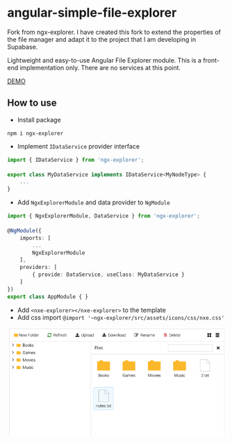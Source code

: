 # angular-simple-file-explorer
Fork from ngx-explorer. I have created this fork to extend the properties of the file manager and adapt it to the project that I am developing in Supabase.

Lightweight and easy-to-use Angular File Explorer module.
This is a front-end implementation only. There are no services at this point.

[DEMO](https://artemnih.github.io/ngx-explorer/)

## How to use
- Install package 
```
npm i ngx-explorer
```
- Implement `IDataService` provider interface
```Typescript
import { IDataService } from 'ngx-explorer';

export class MyDataService implements IDataService<MyNodeType> {
    ... 
}
```
- Add `NgxExplorerModule` and data provider to `NgModule`
```Typescript
import { NgxExplorerModule, DataService } from 'ngx-explorer';

@NgModule({
    imports: [
        ...
        NgxExplorerModule
    ],
    providers: [
        { provide: DataService, useClass: MyDataService }
    ]
})
export class AppModule { }
```
- Add `<nxe-explorer></nxe-explorer>` to the template
- Add css import `@import '~ngx-explorer/src/assets/icons/css/nxe.css'`

![explorer](docs/ss.png)